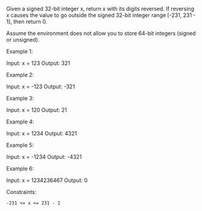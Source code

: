 Given a signed 32-bit integer x, return x with its digits reversed. If reversing x causes the value to go outside the signed 32-bit integer range [-231, 231 - 1], then return 0.

Assume the environment does not allow you to store 64-bit integers (signed or unsigned).

 

Example 1:

Input: x = 123
Output: 321

Example 2:

Input: x = -123
Output: -321

Example 3:

Input: x = 120
Output: 21

Example 4:

Input: x = 1234
Output: 4321

Example 5:

Input: x = -1234
Output: -4321

Example 6:

Input: x = 1234236467
Output: 0


Constraints:

    -231 <= x <= 231 - 1

